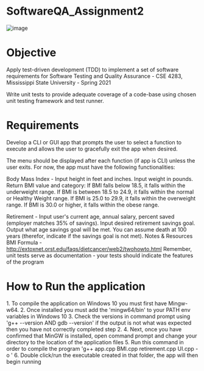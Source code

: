 # SoftwareQA_Assignment2

![image](https://user-images.githubusercontent.com/59849458/109861203-a68f2d00-7c24-11eb-94f2-f8d754f4df62.png)




<h1>Objective</h1>
Apply test-driven development (TDD) to implement a set of software requirements for Software Testing and Quality Assurance - CSE 4283, Mississippi State University - Spring 2021

Write unit tests to provide adequate coverage of a code-base using chosen unit testing framework and test runner.

<h1>Requirements</h1>
Develop a CLI or GUI app that prompts the user to select a function to execute and allows the user to gracefully exit the app when desired.

The menu should be displayed after each function (if app is CLI) unless the user exits. For now, the app must have the following functionalities:

Body Mass Index - Input height in feet and inches. Input weight in pounds. Return BMI value and category:
If BMI falls below 18.5, it falls within the underweight range.
If BMI is between 18.5 to 24.9, it falls within the normal or Healthy Weight range.
If BMI is 25.0 to 29.9, it falls within the overweight range.
If BMI is 30.0 or higher, it falls within the obese range.

Retirement - Input user's current age, annual salary, percent saved (employer matches 35% of savings). Input desired retirement savings goal. Output what age savings goal will be met. You can assume death at 100 years (therefor, indicate if the savings goal is not met).
Notes & Resources
BMI Formula - http://extoxnet.orst.edu/faqs/dietcancer/web2/twohowto.html
Remember, unit tests serve as documentation - your tests should indicate the features of the program

<h1> How to Run the application </h1>
1. To compile the application on Windows 10 you must first have Mingw-w64. 
2. Once installed you must add the 'mingw64/bin' to your PATH env variables in Windows 10
3. Check the versions in command prompt using 'g++ --version AND gdb --version' if the output is not what was expected then you have not correctly completed step 2.
4. Next, once you have confirmed that MinGW is installed, open command prompt and change your directory to the location of the application files
5. Run this command in order to compile the program 'g++ app.cpp BMI.cpp retirement.cpp UI.cpp -o <desired exec name>'
6. Double click/run the executable created in that folder, the app will then begin running
